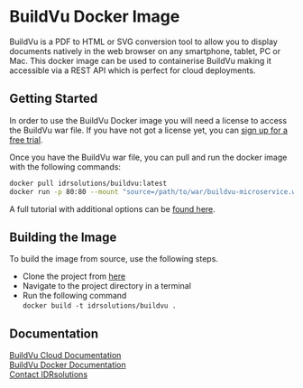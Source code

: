 # BuildVu Docker Image #

BuildVu is a PDF to HTML or SVG conversion tool to allow you to display documents natively in the web browser on any smartphone, tablet, PC or Mac. This docker image can be used to containerise BuildVu making it accessible via a REST API which is perfect for cloud deployments.

## Getting Started ##

In order to use the BuildVu Docker image you will need a license to access the BuildVu war file. If you have not got a license yet, you can [sign up for a free trial](https://www.idrsolutions.com/buildvu/trial-download).

Once you have the BuildVu war file, you can pull and run the docker image with the following commands:
```bash
docker pull idrsolutions/buildvu:latest
docker run -p 80:80 --mount "source=/path/to/war/buildvu-microservice.war,target=/usr/local/tomcat/webapps/ROOT.war,type=bind" idrsolutions/buildvu
```
A full tutorial with additional options can be [found here](https://support.idrsolutions.com/buildvu/tutorials/cloud/docker/deploy-buildvu-on-docker).

## Building the Image ##

To build the image from source, use the following steps.

- Clone the project from [here](https://github.com/idrsolutions/buildvu-docker)
- Navigate to the project directory in a terminal
- Run the following command  
  ```docker build -t idrsolutions/buildvu .```

## Documentation ## 

[BuildVu Cloud Documentation](https://support.idrsolutions.com/buildvu/tutorials/cloud/)  
[BuildVu Docker Documentation](https://support.idrsolutions.com/buildvu/tutorials/cloud/docker)  
[Contact IDRsolutions](https://www.idrsolutions.com/contact-us)